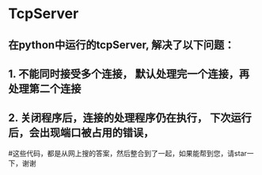 
# TcpServer
## 在python中运行的tcpServer, 解决了以下问题：
## 1. 不能同时接受多个连接， 默认处理完一个连接，再处理第二个连接
## 2. 关闭程序后，连接的处理程序仍在执行， 下次运行后，会出现端口被占用的错误， 

#这些代码，都是从网上搜的答案，然后整合到了一起，如果能帮到您，请star一下，谢谢